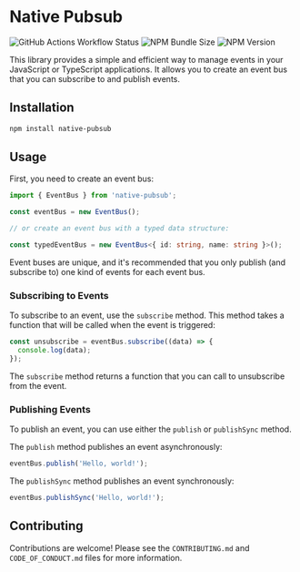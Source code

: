 # Native Pubsub

![GitHub Actions Workflow Status](https://img.shields.io/github/actions/workflow/status/itswillta/native-pubsub/tests.yml?style=for-the-badge)
 ![NPM Bundle Size](https://img.shields.io/bundlephobia/minzip/native-pubsub?style=for-the-badge) ![NPM Version](https://img.shields.io/npm/v/native-pubsub?style=for-the-badge)

This library provides a simple and efficient way to manage events in your JavaScript or TypeScript applications. It allows you to create an event bus that you can subscribe to and publish events.

## Installation

```sh
npm install native-pubsub
```

## Usage

First, you need to create an event bus:

```typescript
import { EventBus } from 'native-pubsub';

const eventBus = new EventBus();

// or create an event bus with a typed data structure:

const typedEventBus = new EventBus<{ id: string, name: string }>();
```

Event buses are unique, and it's recommended that you only publish (and subscribe to) one kind of events for each event bus.

### Subscribing to Events

To subscribe to an event, use the `subscribe` method. This method takes a function that will be called when the event is triggered:

```typescript
const unsubscribe = eventBus.subscribe((data) => {
  console.log(data);
});
```

The `subscribe` method returns a function that you can call to unsubscribe from the event.

### Publishing Events

To publish an event, you can use either the `publish` or `publishSync` method.

The `publish` method publishes an event asynchronously:

```typescript
eventBus.publish('Hello, world!');
```

The `publishSync` method publishes an event synchronously:

```typescript
eventBus.publishSync('Hello, world!');
```

## Contributing

Contributions are welcome! Please see the `CONTRIBUTING.md` and `CODE_OF_CONDUCT.md` files for more information.
